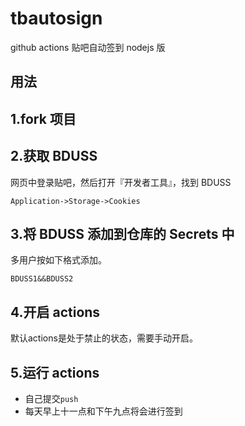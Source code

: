 # tbautosign
github actions 贴吧自动签到 nodejs 版

## 用法

## 1.fork 项目

## 2.获取 BDUSS

网页中登录贴吧，然后打开『开发者工具』，找到 BDUSS  

```
Application->Storage->Cookies
```

## 3.将 BDUSS 添加到仓库的 Secrets 中

多用户按如下格式添加。  

```
BDUSS1&&BDUSS2
```

## 4.开启 actions

默认actions是处于禁止的状态，需要手动开启。

## 5.运行 actions

- 自己提交`push`  
- 每天早上十一点和下午九点将会进行签到  
   








  
